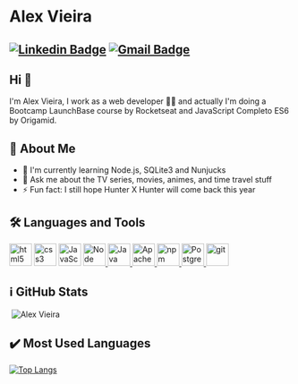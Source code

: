 # Alex Vieira
[![Linkedin Badge](https://img.shields.io/badge/-alexvieira-blue?style=flat-square&logo=Linkedin&logoColor=white&link=https://www.linkedin.com/in/alex-vieira-081888109/)](https://www.linkedin.com/in/alex-vieira-081888109/)
[![Gmail Badge](https://img.shields.io/badge/-alexvieiracb20@gmail.com-c14438?style=flat-square&logo=Gmail&logoColor=white&link=mailto:sakshamtaneja7861@gmail.com)](mailto:alexvieiracb20@gmail.com)
---

## Hi 👋          
I'm Alex Vieira, I work as a web developer 👨‍💻 and actually I'm doing a Bootcamp LaunchBase course by Rocketseat and JavaScript Completo ES6 by Origamid.

## 🧐 About Me
- 🔭 I'm currently learning Node.js, SQLite3 and Nunjucks
- 💬 Ask me about the TV series, movies, animes, and time travel stuff
- ⚡ Fun fact: I still hope Hunter X Hunter will come back this year

## 🛠️ Languages and Tools
<p align="left"> 
<a href="https://www.w3.org/html/" target="_blank"> <img src="https://devicon.dev/devicon.git/icons/html5/html5-original.svg" alt="html5" width="40" height="40"/></a> 
<a href="https://www.w3schools.com/css/" target="_blank"> <img src="https://devicon.dev/devicon.git/icons/css3/css3-original.svg" alt="css3" width="40" height="40"/></a> 
<a href="https://www.javascript.com/" target="_blank"> <img src="https://devicon.dev/devicon.git/icons/javascript/javascript-original.svg" alt="JavaScript" width="40" height="40"/></a>
<a href="https://nodejs.org/en//" target="_blank"> <img src="https://devicon.dev/devicon.git/icons/nodejs/nodejs-original.svg" alt="Node" width="40" height="40"/> </a>
<a href="https://https://www.java.com/en/" target="_blank"> <img src="https://devicon.dev/devicon.git/icons/java/java-original.svg" alt="Java" width="40" height="40"/> </a>
<a href="https://www.apache.org/" target="_blank"> <img src="https://devicon.dev/devicon.git/icons/apache/apache-original.svg" alt="Apache" width="40" height="40"/> </a>
<a href="https://www.npmjs.com/" target="_blank"> <img src="https://devicon.dev/devicon.git/icons/npm/npm-original-wordmark.svg" alt="npm" width="40" height="40"/> </a>
<a href="https://www.postgresql.org/" target="_blank"> <img src="https://devicon.dev/devicon.git/icons/postgresql/postgresql-original.svg" alt="Postgre" width="40" height="40"/> </a> 
<a href="https://git-scm.com/" target="_blank"> <img src="https://www.vectorlogo.zone/logos/git-scm/git-scm-icon.svg" alt="git" width="40" height="40"/> </a>  
</p>
    
## :information_source: GitHub Stats    
<p>&nbsp;<img align="justify" src="https://github-readme-stats.vercel.app/api?username=alexvieirasj&show_icons=true&locale=en&=true&theme=dark" alt="Alex Vieira"/></p>

## :heavy_check_mark: Most Used Languages
[![Top Langs](https://github-readme-stats.vercel.app/api/top-langs/?username=alexvieirasj&layout=compact&how_icons=true&theme=dark)](https://github.com/anuraghazra/github-readme-stats)
